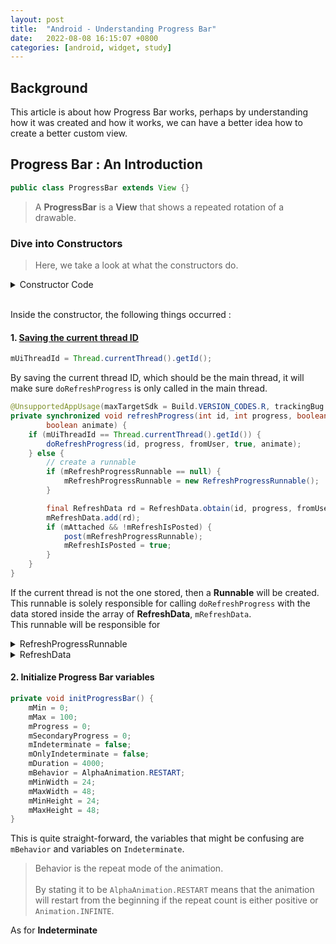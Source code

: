 ```yaml
---
layout: post
title:  "Android - Understanding Progress Bar"
date:   2022-08-08 16:15:07 +0800
categories: [android, widget, study]
---
```


## Background
This article is about how Progress Bar works, perhaps by understanding how it was created and how it works, we can have a better idea how to create a better custom view.

## Progress Bar : An Introduction
```java
public class ProgressBar extends View {}
```
> A **ProgressBar** is a **View** that shows a repeated rotation of a drawable.

### Dive into Constructors
> Here, we take a look at what the constructors do.

<details>
<summary>Constructor Code</summary>

```java
public ProgressBar(Context context, AttributeSet attrs, int defStyleAttr, int defStyleRes) {
    super(context, attrs, defStyleAttr, defStyleRes);

    mUiThreadId = Thread.currentThread().getId();
    initProgressBar();

    final TypedArray a = context.obtainStyledAttributes(
            attrs, R.styleable.ProgressBar, defStyleAttr, defStyleRes);
    saveAttributeDataForStyleable(context, R.styleable.ProgressBar,
            attrs, a, defStyleAttr, defStyleRes);

    mNoInvalidate = true;

    final Drawable progressDrawable = a.getDrawable(R.styleable.ProgressBar_progressDrawable);
    if (progressDrawable != null) {
        // Calling setProgressDrawable can set mMaxHeight, so make sure the
        // corresponding XML attribute for mMaxHeight is read after calling
        // this method.
        if (needsTileify(progressDrawable)) {
            setProgressDrawableTiled(progressDrawable);
        } else {
            setProgressDrawable(progressDrawable);
        }
    }

    mDuration = a.getInt(R.styleable.ProgressBar_indeterminateDuration, mDuration);

    mMinWidth = a.getDimensionPixelSize(R.styleable.ProgressBar_minWidth, mMinWidth);
    mMaxWidth = a.getDimensionPixelSize(R.styleable.ProgressBar_maxWidth, mMaxWidth);
    mMinHeight = a.getDimensionPixelSize(R.styleable.ProgressBar_minHeight, mMinHeight);
    mMaxHeight = a.getDimensionPixelSize(R.styleable.ProgressBar_maxHeight, mMaxHeight);

    mBehavior = a.getInt(R.styleable.ProgressBar_indeterminateBehavior, mBehavior);

    final int resID = a.getResourceId(
            com.android.internal.R.styleable.ProgressBar_interpolator,
            android.R.anim.linear_interpolator); // default to linear interpolator
    if (resID > 0) {
        setInterpolator(context, resID);
    }

    setMin(a.getInt(R.styleable.ProgressBar_min, mMin));
    setMax(a.getInt(R.styleable.ProgressBar_max, mMax));

    setProgress(a.getInt(R.styleable.ProgressBar_progress, mProgress));

    setSecondaryProgress(a.getInt(
            R.styleable.ProgressBar_secondaryProgress, mSecondaryProgress));

    final Drawable indeterminateDrawable = a.getDrawable(
            R.styleable.ProgressBar_indeterminateDrawable);
    if (indeterminateDrawable != null) {
        if (needsTileify(indeterminateDrawable)) {
            setIndeterminateDrawableTiled(indeterminateDrawable);
        } else {
            setIndeterminateDrawable(indeterminateDrawable);
        }
    }

    mOnlyIndeterminate = a.getBoolean(
            R.styleable.ProgressBar_indeterminateOnly, mOnlyIndeterminate);

    mNoInvalidate = false;

    setIndeterminate(mOnlyIndeterminate || a.getBoolean(
            R.styleable.ProgressBar_indeterminate, mIndeterminate));

    mMirrorForRtl = a.getBoolean(R.styleable.ProgressBar_mirrorForRtl, mMirrorForRtl);

    if (a.hasValue(R.styleable.ProgressBar_progressTintMode)) {
        if (mProgressTintInfo == null) {
            mProgressTintInfo = new ProgressTintInfo();
        }
        mProgressTintInfo.mProgressBlendMode = Drawable.parseBlendMode(a.getInt(
                R.styleable.ProgressBar_progressTintMode, -1), null);
        mProgressTintInfo.mHasProgressTintMode = true;
    }

    if (a.hasValue(R.styleable.ProgressBar_progressTint)) {
        if (mProgressTintInfo == null) {
            mProgressTintInfo = new ProgressTintInfo();
        }
        mProgressTintInfo.mProgressTintList = a.getColorStateList(
                R.styleable.ProgressBar_progressTint);
        mProgressTintInfo.mHasProgressTint = true;
    }

    if (a.hasValue(R.styleable.ProgressBar_progressBackgroundTintMode)) {
        if (mProgressTintInfo == null) {
            mProgressTintInfo = new ProgressTintInfo();
        }
        mProgressTintInfo.mProgressBackgroundBlendMode = Drawable.parseBlendMode(a.getInt(
                R.styleable.ProgressBar_progressBackgroundTintMode, -1), null);
        mProgressTintInfo.mHasProgressBackgroundTintMode = true;
    }

    if (a.hasValue(R.styleable.ProgressBar_progressBackgroundTint)) {
        if (mProgressTintInfo == null) {
            mProgressTintInfo = new ProgressTintInfo();
        }
        mProgressTintInfo.mProgressBackgroundTintList = a.getColorStateList(
                R.styleable.ProgressBar_progressBackgroundTint);
        mProgressTintInfo.mHasProgressBackgroundTint = true;
    }

    if (a.hasValue(R.styleable.ProgressBar_secondaryProgressTintMode)) {
        if (mProgressTintInfo == null) {
            mProgressTintInfo = new ProgressTintInfo();
        }
        mProgressTintInfo.mSecondaryProgressBlendMode = Drawable.parseBlendMode(
                a.getInt(R.styleable.ProgressBar_secondaryProgressTintMode, -1), null);
        mProgressTintInfo.mHasSecondaryProgressTintMode = true;
    }

    if (a.hasValue(R.styleable.ProgressBar_secondaryProgressTint)) {
        if (mProgressTintInfo == null) {
            mProgressTintInfo = new ProgressTintInfo();
        }
        mProgressTintInfo.mSecondaryProgressTintList = a.getColorStateList(
                R.styleable.ProgressBar_secondaryProgressTint);
        mProgressTintInfo.mHasSecondaryProgressTint = true;
    }

    if (a.hasValue(R.styleable.ProgressBar_indeterminateTintMode)) {
        if (mProgressTintInfo == null) {
            mProgressTintInfo = new ProgressTintInfo();
        }
        mProgressTintInfo.mIndeterminateBlendMode = Drawable.parseBlendMode(a.getInt(
                R.styleable.ProgressBar_indeterminateTintMode, -1), null);
        mProgressTintInfo.mHasIndeterminateTintMode = true;
    }

    if (a.hasValue(R.styleable.ProgressBar_indeterminateTint)) {
        if (mProgressTintInfo == null) {
            mProgressTintInfo = new ProgressTintInfo();
        }
        mProgressTintInfo.mIndeterminateTintList = a.getColorStateList(
                R.styleable.ProgressBar_indeterminateTint);
        mProgressTintInfo.mHasIndeterminateTint = true;
    }

    a.recycle();

    applyProgressTints();
    applyIndeterminateTint();

    // If not explicitly specified this view is important for accessibility.
    if (getImportantForAccessibility() == View.IMPORTANT_FOR_ACCESSIBILITY_AUTO) {
        setImportantForAccessibility(View.IMPORTANT_FOR_ACCESSIBILITY_YES);
    }
}
```
</details>

<br> Inside the constructor, the following things occurred :

#### 1. <u>Saving the current thread ID</u>

```java
mUiThreadId = Thread.currentThread().getId();
```
By saving the current thread ID, which should be the main thread, it will make sure `doRefreshProgress` is only called in the main thread.

```java
@UnsupportedAppUsage(maxTargetSdk = Build.VERSION_CODES.R, trackingBug = 170729553)
private synchronized void refreshProgress(int id, int progress, boolean fromUser,
        boolean animate) {
    if (mUiThreadId == Thread.currentThread().getId()) {
        doRefreshProgress(id, progress, fromUser, true, animate);
    } else {
        // create a runnable
        if (mRefreshProgressRunnable == null) {
            mRefreshProgressRunnable = new RefreshProgressRunnable();
        }

        final RefreshData rd = RefreshData.obtain(id, progress, fromUser, animate);
        mRefreshData.add(rd);
        if (mAttached && !mRefreshIsPosted) {
            post(mRefreshProgressRunnable);
            mRefreshIsPosted = true;
        }
    }
}
```

If the current thread is not the one stored, then a **Runnable** will be created.
<br>
This runnable is solely responsible for calling `doRefreshProgress` with the data stored inside the array of **RefreshData**, `mRefreshData`.
<br>
This runnable will be responsible for

<details>
<summary>RefreshProgressRunnable </summary>

```java
private class RefreshProgressRunnable implements Runnable {
    public void run() {
        synchronized (ProgressBar.this) {
            final int count = mRefreshData.size();
            for (int i = 0; i < count; i++) {
                final RefreshData rd = mRefreshData.get(i);
                doRefreshProgress(rd.id, rd.progress, rd.fromUser, true, rd.animate);
                rd.recycle();
            }
            mRefreshData.clear();
            mRefreshIsPosted = false;
        }
    }
}
```
</details>
<details>
<summary>RefreshData</summary>

```java
private static class RefreshData {
    private static final int POOL_MAX = 24;
    private static final SynchronizedPool<RefreshData> sPool =
            new SynchronizedPool<RefreshData>(POOL_MAX);

    public int id;
    public int progress;
    public boolean fromUser;
    public boolean animate;

    public static RefreshData obtain(int id, int progress, boolean fromUser, boolean animate) {
        RefreshData rd = sPool.acquire();
        if (rd == null) {
            rd = new RefreshData();
        }
        rd.id = id;
        rd.progress = progress;
        rd.fromUser = fromUser;
        rd.animate = animate;
        return rd;
    }

    public void recycle() {
        sPool.release(this);
    }
}
```
</details>

#### 2. Initialize Progress Bar variables
```java
private void initProgressBar() {
    mMin = 0;
    mMax = 100;
    mProgress = 0;
    mSecondaryProgress = 0;
    mIndeterminate = false;
    mOnlyIndeterminate = false;
    mDuration = 4000;
    mBehavior = AlphaAnimation.RESTART;
    mMinWidth = 24;
    mMaxWidth = 48;
    mMinHeight = 24;
    mMaxHeight = 48;
}
```

This is quite straight-forward, the variables that might be confusing are `mBehavior` and variables on `Indeterminate`.

> Behavior is the repeat mode of the animation.
<br><br>By stating it to be `AlphaAnimation.RESTART` means that the animation will restart from the beginning if the repeat count is either positive or `Animation.INFINTE`.


As for **Indeterminate**
